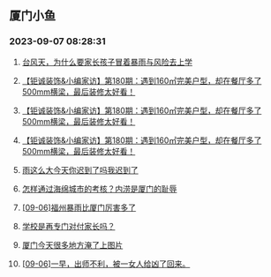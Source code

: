 ## 厦门小鱼 
### 2023-09-07 08:28:31

1. [台风天，为什么要家长孩子冒着暴雨与风险去上学](http://bbs.xmfish.com/read-htm-tid-18067000.html)

2. [【钜诚装饰&小编家访】第180期：遇到160㎡完美户型，却在餐厅多了500mm横梁，最后装修太好看！](http://bbs.xmfish.com/read-htm-tid-18067381.html)

3. [【钜诚装饰&小编家访】第180期：遇到160㎡完美户型，却在餐厅多了500mm横梁，最后装修太好看！](http://bbs.xmfish.com/read-htm-tid-18067382.html)

4. [【钜诚装饰&小编家访】第180期：遇到160㎡完美户型，却在餐厅多了500mm横梁，最后装修太好看！](http://bbs.xmfish.com/read-htm-tid-18067383.html)

5. [雨这么大今天你迟到了吗我迟到了](http://bbs.xmfish.com/read-htm-tid-18067007.html)

6. [怎样通过海绵城市的考核？内涝是厦门的耻辱](http://bbs.xmfish.com/read-htm-tid-18067008.html)

7. [[09-06]福州暴雨比厦门厉害多了](http://bbs.xmfish.com/read-htm-tid-18067002.html)

8. [学校是再专门对付家长吗？](http://bbs.xmfish.com/read-htm-tid-18067124.html)

9. [厦门今天很多地方淹了上图片](http://bbs.xmfish.com/read-htm-tid-18067222.html)

10. [[09-06]一早，出师不利，被一女人给凶了回来。](http://bbs.xmfish.com/read-htm-tid-18067039.html)

